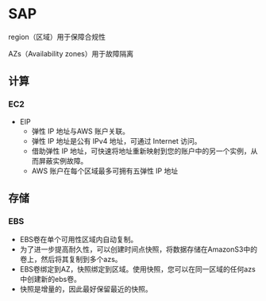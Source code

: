 # SAP

region（区域）用于保障合规性

AZs（Availability zones）用于故障隔离

## 计算

### EC2

- EIP
  - 弹性 IP 地址与AWS 账户关联。
  - 弹性 IP 地址是公有 IPv4 地址，可通过 Internet 访问。
  - 借助弹性 IP 地址，可快速将地址重新映射到您的账户中的另一个实例，从而屏蔽实例故障。
  - AWS 账户在每个区域最多可拥有五弹性 IP 地址

## 存储

### EBS

- EBS卷在单个可用性区域内自动复制。
- 为了进一步提高耐久性，可以创建时间点快照，将数据存储在AmazonS3中的卷上，然后将其复制到多个azs。
- EBS卷绑定到AZ，快照绑定到区域。使用快照，您可以在同一区域的任何azs中创建新的ebs卷。
- 快照是增量的，因此最好保留最近的快照。